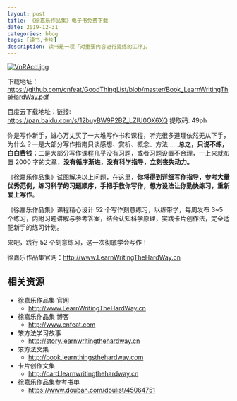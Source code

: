 ```yaml
---
layout: post
title: 《徐嘉乐作品集》电子书免费下载
date: 2019-12-31
categories: blog
tags: [读书,卡片]
description: 读书是一项「对重要内容进行提炼的工序」。
---
```



[![VnRAcd.jpg](https://s2.ax1x.com/2019/05/29/VnRAcd.jpg)](https://imgchr.com/i/VnRAcd)


下载地址：https://github.com/cnfeat/GoodThingList/blob/master/Book_LearnWritingTheHardWay.pdf

百度云下载地址：链接: https://pan.baidu.com/s/12buyBW9P2BZ_LZIU0OX6XQ 提取码: 49ph 


你是写作新手，雄心万丈买了一大堆写作书和课程，听完很多道理依然无从下手，为什么？一是大部分写作指南只谈感想、赏析、概念、方法……**总之，只说不练，白白费钱**；二是大部分写作课程几乎没有习题，或者习题设置不合理，一上来就布置 2000 字的文章，**没有循序渐进，没有科学指导，立刻丧失动力。**

《徐嘉乐作品集》试图解决以上问题，在这里，**你将得到详细写作指导，参考大量优秀范例，练习科学的习题顺序，手把手教你写作，想方设法让你勤快练习，重新爱上写作**。

《徐嘉乐作品集》课程精心设计 52 个写作刻意练习，以练带学，每周发布 3~5 个练习，内附习题讲解与参考答案，结合认知科学原理，实践卡片创作法，完全适配新手的练习计划。

来吧，践行 52 个刻意练习，这一次彻底学会写作！
 
 徐嘉乐作品集官网：http://www.LearnWritingTheHardWay.cn


## 相关资源


- 徐嘉乐作品集 官网
	- http://www.LearnWritingTheHardWay.cn
- 徐嘉乐作品集 博客
	- http://www.cnfeat.com
- 笨方法学习故事
	- http://story.learnwritingthehardway.cn
- 笨方法文集
	- http://book.learnthingsthehardway.com
- 卡片创作文集
	- http://card.learnwritingthehardway.cn
- 徐嘉乐作品集参考书单
	- https://www.douban.com/doulist/45064751